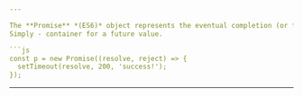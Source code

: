 ```yaml
---

The **Promise** *(ES6)* object represents the eventual completion (or failure) of an asynchronous operation and its resulting value.  
Simply - container for a future value.  

```js
const p = new Promise((resolve, reject) => {
  setTimeout(resolve, 200, 'success!');
});
```


---
```


